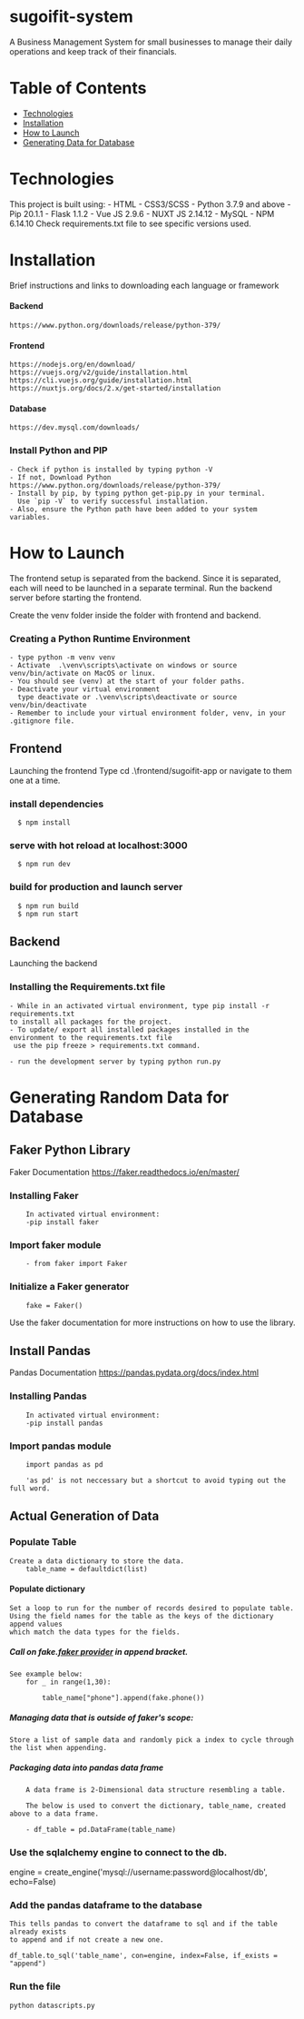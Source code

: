 # sugoifit-system

A Business Management System for small businesses to manage their 
daily operations and keep track of their financials. 

# Table of Contents 
    
- [Technologies](#technologies)
- [Installation](#installation)
- [How to Launch](#how-to-launch)
- [Generating Data for Database](#generate-data)


# Technologies
This project is built using: 
    - HTML 
    - CSS3/SCSS
    - Python 3.7.9 and above
    - Pip 20.1.1
    - Flask 1.1.2
    - Vue JS 2.9.6
    - NUXT JS 2.14.12
    - MySQL 
    - NPM 6.14.10
   Check requirements.txt file to see specific versions used. 

# Installation 
Brief instructions and links to downloading each language or framework

#### Backend
    https://www.python.org/downloads/release/python-379/

#### Frontend
    https://nodejs.org/en/download/
    https://vuejs.org/v2/guide/installation.html
    https://cli.vuejs.org/guide/installation.html
    https://nuxtjs.org/docs/2.x/get-started/installation

#### Database
    https://dev.mysql.com/downloads/


### Install Python and PIP
    - Check if python is installed by typing python -V
    - If not, Download Python https://www.python.org/downloads/release/python-379/
    - Install by pip, by typing python get-pip.py in your terminal. 
      Use `pip -V` to verify successful installation. 
    - Also, ensure the Python path have been added to your system variables.

# How to Launch

The frontend setup is separated from the backend. Since it is separated, each will need to be launched in a separate terminal. Run the backend server before starting the frontend.


Create the venv folder inside the folder with frontend and backend.

### Creating a Python Runtime Environment
    - type python -m venv venv 
    - Activate  .\venv\scripts\activate on windows or source venv/bin/activate on MacOS or linux.
    - You should see (venv) at the start of your folder paths.
    - Deactivate your virtual environment 
      type deactivate or .\venv\scripts\deactivate or source venv/bin/deactivate
    - Remember to include your virtual environment folder, venv, in your .gitignore file.
    

## Frontend
Launching the frontend 
  Type cd .\frontend/sugoifit-app or navigate to them one at a time. 
  
  ### install dependencies
      $ npm install

  ### serve with hot reload at localhost:3000
      $ npm run dev

  ### build for production and launch server
      $ npm run build
      $ npm run start

## Backend
Launching the backend
### Installing the Requirements.txt file 
    - While in an activated virtual environment, type pip install -r requirements.txt
    to install all packages for the project. 
    - To update/ export all installed packages installed in the environment to the requirements.txt file
     use the pip freeze > requirements.txt command.
     
    - run the development server by typing python run.py



# Generating Random Data for Database

## Faker Python Library
Faker Documentation
  https://faker.readthedocs.io/en/master/

### Installing Faker 
        In activated virtual environment:
        -pip install faker 

### Import faker module
        - from faker import Faker

### Initialize a Faker generator
        fake = Faker()

Use the faker documentation for more instructions on how to use the library. 

## Install Pandas 
Pandas Documentation 
    https://pandas.pydata.org/docs/index.html

### Installing Pandas
        In activated virtual environment:
        -pip install pandas

### Import pandas module
        
        import pandas as pd 

        'as pd' is not neccessary but a shortcut to avoid typing out the full word. 


## Actual Generation of Data

### Populate Table

    Create a data dictionary to store the data. 
        table_name = defaultdict(list)


#### Populate dictionary 
    Set a loop to run for the number of records desired to populate table.
    Using the field names for the table as the keys of the dictionary append values 
    which match the data types for the fields. 

##### Call on fake.[faker provider]() in append bracket. 
    See example below:
        for _ in range(1,30):
    
            table_name["phone"].append(fake.phone())

##### Managing data that is outside of faker's scope: 

    Store a list of sample data and randomly pick a index to cycle through the list when appending. 
    
##### Packaging data into pandas data frame
        A data frame is 2-Dimensional data structure resembling a table. 

        The below is used to convert the dictionary, table_name, created above to a data frame. 

        - df_table = pd.DataFrame(table_name)


### Use the sqlalchemy engine to connect to the db. 
engine = create_engine('mysql://username:password@localhost/db', echo=False)

### Add the pandas dataframe to the database
    This tells pandas to convert the dataframe to sql and if the table already exists
    to append and if not create a new one. 

    df_table.to_sql('table_name', con=engine, index=False, if_exists = "append")

### Run the file 

    python datascripts.py


